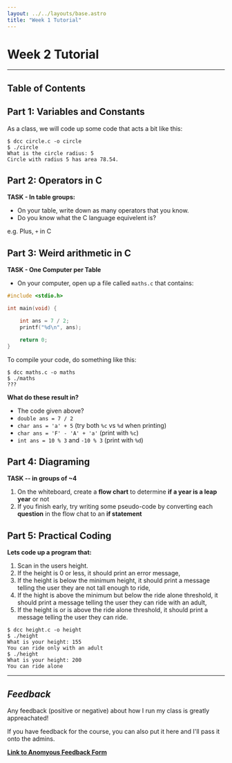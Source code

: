 ```yaml
---
layout: ../../layouts/base.astro
title: "Week 1 Tutorial"
---
```

# Week 2 Tutorial
---

## Table of Contents

## Part 1: Variables and Constants

As a class, we will code up some code that acts a bit like this:

```
$ dcc circle.c -o circle
$ ./circle
What is the circle radius: 5
Circle with radius 5 has area 78.54.
```

## Part 2: Operators in C

**TASK - In table groups:**
- On your table, write down as many operators that you know.
- Do you know what the C language equivelent is?

e.g. Plus, `+` in C

## Part 3: Weird arithmetic in C

**TASK - One Computer per Table**
- On your computer, open up a file called `maths.c` that contains:

```c
#include <stdio.h>

int main(void) {

    int ans = 7 / 2;
    printf("%d\n", ans);

    return 0;
}
```

To compile your code, do something like this:

```
$ dcc maths.c -o maths
$ ./maths
???
```

**What do these result in?**
- The code given above?
- `double ans = 7 / 2`
- `char ans = 'a' + 5` (try both `%c` vs `%d` when printing)
- `char ans = 'F' - 'A' + 'a'` (print with `%c`)
- `int ans = 10 % 3` and `-10 % 3` (print with `%d`)



## Part 4: Diagraming

**TASK -- in groups of ~4**
1. On the whiteboard, create a **flow chart** to determine **if a year is a leap year** or not
2. If you finish early, try writing some pseudo-code by converting each
   **question** in the flow chat to an **if statement**

## Part 5: Practical Coding

**Lets code up a program that:**


1. Scan in the users height.
2. If the height is 0 or less, it should print an error message,
3. If the height is below the minimum height, it should print a message telling the user they are not tall enough to ride,
4. If the hight is above the minimum but below the ride alone threshold, it should print a message telling the user they can ride with an adult,
5. If the height is or is above the ride alone threshold, it should print a message telling the user they can ride.


```
$ dcc height.c -o height
$ ./height
What is your height: 155
You can ride only with an adult
$ ./height
What is your height: 200
You can ride alone
```

---

## *Feedback*

Any feedback (positive or negative) about how I run my class is greatly appreachated!

If you have feedback for the course, you can also put it here and I'll pass it
onto the admins.

**[Link to Anomyous Feedback Form](https://forms.gle/5aMX65jinYUuMBwo8)**
